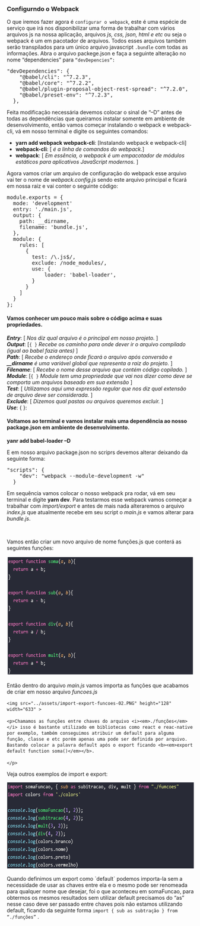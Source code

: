 ### Configurndo o Webpack
<p>O que iremos fazer agora é <code>configurar o webpack</code>, este é uma espécie de serviço que irá nos disponibilizar uma forma de trabalhar com vários arquivos js na nossa aplicação, arquivos <i><em>js, css, json, html e etc</em></i> ou seja o webpack é um em pacotador de arquivos. Todos esses arquivos também serão transpilados para um único arquivo javascript <code>.bundle</code> com todas as informações. Abra o arquivo packege.json e faça a seguinte alteração no nome “dependencies” para <code>“devDepencies”:</code> 
</p>

<pre><div>"devDependencies": {
    "@babel/cli": "^7.2.3",
    "@babel/core": "^7.2.2",
    "@babel/plugin-proposal-object-rest-spread": "^7.2.0",
    "@babel/preset-env": "^7.2.3",
  },</div></pre>

<p>Feita modificação necessária devemos colocar o sinal de “–D” antes de todas as dependências que queiramos instalar somente em ambiente de desenvolvimento, então vamos começar instalando o webpack e webpack-cli, vá em nosso terminal e digite os seguintes comandos: 
</p>
<div>
 <ul>
 <li><b>yarn add webpack webpack-cli</b>: <label>[Instalando webpack e webpack-cli]</label></li>
 <li><b>webpack-cli</b>: <label>[ <i><em>é a linha de comandos do webpack.</em></i>]</label></li>
 <li><b>webpack</b>: <label>[ <i><em>Em essência, o webpack é um empacotador de módulos estáticos para aplicativos JavaScript modernos. </em></i>]</label></li>
 </ul>
</div>

<p>Agora vamos criar um arquivo de configuração do webpack esse arquivo vai ter o nome de <i><em>webpack.config.js</em></i> sendo este arquivo principal e ficará em nossa raiz e vai conter o seguinte código: 
</p>

<div><pre>module.exports = {
  mode: 'development'
  entry: './main.js',
  output: {
    path: __dirname,
    filename: 'bundle.js',
  },
  module: {
    rules: [
      {
        test: /\.js$/,
        exclude: /node_modules/,
        use: {
            loader: 'babel-loader',
        }
      }
    ]
  }
};</pre></div>

<div>
  <h4>Vamos conhecer um pouco mais sobre o código acima e suas propriedades.</h4>
  <p>
    <b><em>Entry</em></b>: [<em> Nos diz qual arquivo é o principal em nosso projeto. </em>]<br>
    <b><em>Output</em></b>: [<code>{ }</code> <em>Recebe os caminho para onde dever ir o arquivo compilado (igual ao babel fazia antes) </em>]<br>
    <b><em>Path</em></b>: [<em> Recebe o endereço onde ficará o arquivo após conversão e <b><em>__dirname</em></b> é uma variável global que representa a raiz do projeto. </em>]<br>
    <b><em>Filename</em></b>: [ <em> Recebe o nome desse arquivo que contém código copilado. </em> ]<br>
    <b><em>Module</em></b>: [<code>{ }</code> <em>Module tem uma propriedade que vai nos dizer como deve se comporta um arquivos baseado em sua extensão</em> ]<br>
    <b><em>Test</em></b>: [ <em>Utilizamos aqui uma expressão regular que nos diz qual extensão de arquivo deve ser considerada. </em>]<br>
    <b><em>Exclude</em></b>: [<em> Dizemos qual pastas ou arquivos queremos excluir. </em>]<br>
    <b><em>Use</em></b>: { }:
  </p>
</div>

<div>
  <h4>Voltamos ao terminal e vamos instalar mais uma dependência ao nosso package.json em ambiente de desenvolvimento.</h4>

  <b>yanr add babel-loader  –D</b><br>

  <p>E em nosso arquivo package.json no scriprs devemos alterar deixando da seguinte forma:</p>
  
  <div><pre>"scripts": {
    "dev": "webpack --module-development -w"
  }</pre><div>

  <p>Em sequência vamos colocar o nosso webpack pra rodar, vá em seu terminal e digite <b>yarn dev</b>. Para testarmos esse webpack vamos começar a trabalhar com <em>import/export </em>e antes de mais nada alteraremos o arquivo <em>index.js</em> que atualmente recebe em seu script o <em>main.js</em> e vamos alterar para <em>bundle.js</em>.
  </p><br>

  <p>Vamos então criar um novo arquivo de nome funções.js que conterá as seguintes funções: </p>
  <img src="../assets/import-export-funcoes.PNG" name="img-importe-export" alt="img-import-export" height="321" width="636" >

</div>

  <div>
    <p>Então dentro do arquivo <i>main.js</i> vamos importa as funções que acabamos de criar em nosso arquivo <i>funcoes.js</i></p>
  
    <img src="../assets/import-export-funcoes-02.PNG" height="128" width="633" >
  
    <p>Chamamos as funções entre chaves do arquivo <i><em>./funções</em></i> isso é bastante utilizado em bibliotecas como react e reac-native por exemplo, também conseguimos atribuir um default para alguma função, classe e etc porém apenas uma pode ser definida por arquivo. Bastando colocar a palavra default após o export ficando <b><em>export default function soma()</em></b>.
  
    </p>
  
  </div>

<div>
  <p>
    Veja outros exemplos de import e export:
  </p>
  <img src="../assets/import-export-funcoes-03.PNG" name="img-importe-export-03" alt="img-import-export-03" height="233" width="631" >

  <p>Quando definimos um export como `default` podemos importa-la sem a necessidade de usar as chaves entre ela e o mesmo pode ser renomeada para qualquer nome que desejar, foi o que aconteceu em somaFuncao, para obtermos os mesmos resultados sem utilizar default precisamos do “as” nesse caso deve ser passado entre chaves pois não estamos utilizando default, ficando da seguinte forma <code>import { sub as subtração } from “./funções”</code> .
  </p>
</div>

